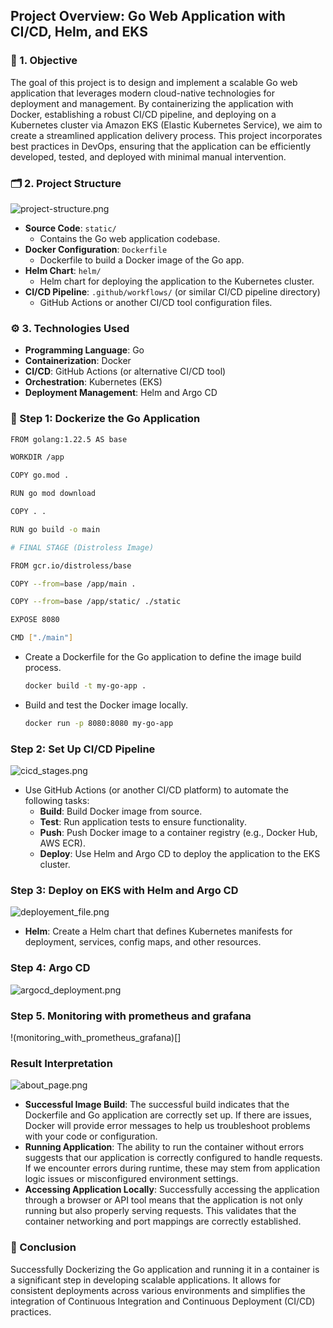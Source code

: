 ## Project Overview: Go Web Application with CI/CD, Helm, and EKS

### 🎯 1. **Objective**

The goal of this project is to design and implement a scalable Go web application that leverages modern cloud-native technologies for deployment and management. By containerizing the application with Docker, establishing a robust CI/CD pipeline, and deploying on a Kubernetes cluster via Amazon EKS (Elastic Kubernetes Service), we aim to create a streamlined application delivery process. This project incorporates best practices in DevOps, ensuring that the application can be efficiently developed, tested, and deployed with minimal manual intervention.

### 🗂️ 2. **Project Structure**


![project-structure.png](https://github.com/pulkit-dheer/Go-Web-Applications-with-ArgoCD-Helm-and-EKS/blob/main/static/images/project-structure.png)


- **Source Code**: `static/`
    - Contains the Go web application codebase.
- **Docker Configuration**: `Dockerfile`
    - Dockerfile to build a Docker image of the Go app.
- **Helm Chart**: `helm/`
    - Helm chart for deploying the application to the Kubernetes cluster.
- **CI/CD Pipeline**: `.github/workflows/` (or similar CI/CD pipeline directory)
    - GitHub Actions or another CI/CD tool configuration files.

### ⚙️ 3.  **Technologies Used**

- **Programming Language**: Go
- **Containerization**: Docker
- **CI/CD**: GitHub Actions (or alternative CI/CD tool)
- **Orchestration**: Kubernetes (EKS)
- **Deployment Management**: Helm and Argo CD


### 🐳 Step 1: **Dockerize the Go Application**

```bash
FROM golang:1.22.5 AS base

WORKDIR /app

COPY go.mod .

RUN go mod download

COPY . .

RUN go build -o main

# FINAL STAGE (Distroless Image)

FROM gcr.io/distroless/base 

COPY --from=base /app/main .

COPY --from=base /app/static/ ./static

EXPOSE 8080

CMD ["./main"]
```


- Create a Dockerfile for the Go application to define the image build process.
    ```bash
    docker build -t my-go-app .
    ```
- Build and test the Docker image locally.
    ```bash
    docker run -p 8080:8080 my-go-app
    ```

### Step 2: **Set Up CI/CD Pipeline**

![cicd_stages.png](https://github.com/pulkit-dheer/Go-Web-Applications-with-ArgoCD-Helm-and-EKS/blob/main/static/images/cicd_stages.png)


- Use GitHub Actions (or another CI/CD platform) to automate the following tasks:
    - **Build**: Build Docker image from source.
    - **Test**: Run application tests to ensure functionality.
    - **Push**: Push Docker image to a container registry (e.g., Docker Hub, AWS ECR).
    - **Deploy**: Use Helm and Argo CD to deploy the application to the EKS cluster.

### Step 3: **Deploy on EKS with Helm and Argo CD**

![deployement_file.png](https://github.com/pulkit-dheer/Go-Web-Applications-with-ArgoCD-Helm-and-EKS/blob/main/static/images/deployement_file.png)

- **Helm**:
    Create a Helm chart that defines Kubernetes manifests for deployment, services, config maps, and other resources.


### Step 4: **Argo CD**

![argocd_deployment.png](https://github.com/pulkit-dheer/Go-Web-Applications-with-ArgoCD-Helm-and-EKS/blob/main/static/images/argocd_deployment.png)


### Step 5. Monitoring with prometheus and grafana

!(monitoring_with_prometheus_grafana)[]

### Result Interpretation

![about_page.png](https://github.com/pulkit-dheer/Go-Web-Applications-with-ArgoCD-Helm-and-EKS/blob/main/static/images/about_page.png)

- **Successful Image Build**: The successful build indicates that the Dockerfile and Go application are correctly set up. If there are issues, Docker will provide error messages to help us troubleshoot problems with your code or configuration.
- **Running Application**: The ability to run the container without errors suggests that our application is correctly configured to handle requests. If we encounter errors during runtime, these may stem from application logic issues or misconfigured environment settings.
- **Accessing Application Locally**: Successfully accessing the application through a browser or API tool means that the application is not only running but also properly serving requests. This validates that the container networking and port mappings are correctly established.

### 🎉 Conclusion

Successfully Dockerizing the Go application and running it in a container is a significant step in developing scalable applications. It allows for consistent deployments across various environments and simplifies the integration of Continuous Integration and Continuous Deployment (CI/CD) practices.